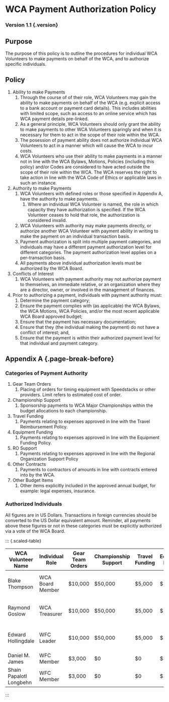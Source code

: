 # WCA Payment Authorization Policy

### Version 1.1 {.version}

## Purpose
The purpose of this policy is to outline the procedures for individual WCA Volunteers to make payments on behalf of the WCA, and to authorize specific individuals. 

## Policy
1. Ability to make Payments
   1. Through the course of of their role, WCA Volunteers may gain the ability to make payments on behalf of the WCA (e.g. explicit access to a bank account or payment card details). This includes abilities with limited scope, such as access to an online service which has WCA payment details pre-linked.
   2. As a general principle, WCA Volunteers should only grant the ability to make payments to other WCA Volunteers sparingly and when it is necessary for them to act in the scope of their role within the WCA.
   3. The posession of payment ability does not authorize individual WCA Volunteers to act in a manner which will cause the WCA to incur costs. 
   4. WCA Volunteers who use their ability to make payments in a manner not in line with the WCA Bylaws, Motions, Policies (including this policy) and/or Codes are considered to have acted outside the scope of their role within the WCA. The WCA reserves the right to take action in line with the WCA Code of Ethics or applicable laws in such an instance. 
2. Authority to make Payments
   1. WCA Volunteers with defined roles or those specified in Appendix A, have the authority to make payments.
      1. Where an individual WCA Volunteer is named, the role in which capacity they have authorization is specified. If the WCA Volunteer ceases to hold that role, the authorization is considered invalid.
   3. WCA Volunteers with authority may make payments directly, or authorize another WCA Volunteer with payment ability in writing to make the payment on an individual transaction basis.
   4. Payment authorization is split into multiple payment categories, and individuals may have a different payment authorization level for different categories. The payment authorization level applies on a per-transaction basis.
   5. All payments above individual authorization levels must be authorized by the WCA Board.
3. Conflicts of Interest
   1. WCA Volunteers with payment authority may not authorize payment to themselves, an immediate relative, or an organization where they are a director, owner, or involved in the management of finances.
4. Prior to authorizing a payment, individuals with payment authority must:
   1. Determine the payment category;
   2. Ensure the payment complies with (as applicable) the WCA Bylaws, the WCA Motions, WCA Policies, and/or the most recent applicable WCA Board approved budget;
   3. Ensure that the payment has necessary documentation;
   4. Ensure that they (the individual making the payment) do not have a conflict of interest; and,
   5. Ensure that the payment is within their authorized payment level for that individual and payment category.
  
## Appendix A {.page-break-before}
### Categories of Payment Authority
1. Gear Team Orders
   1. Placing of orders for timing equipment with Speedstacks or other providers. Limit refers to estimated cost of order.
2. Championship Support
   1. Sponsorship payments to WCA Major Championships within the budget allocations to each championship.
3. Travel Funding
   1. Payments relating to expenses approved in line with the Travel Reimbursement Policy.
4. Equipment Funding
   1. Payments relating to expenses approved in line with the Equipment Funding Policy.
5. RO Support
   1. Payments relating to expenses approved in line with the Regional Organization Support Policy
6. Other Contracts
   1. Payments to contractors of amounts in line with contracts entered into by the WCA.
7. Other Budget Items
   1. Other items explicitly included in the approved annual budget, for example: legal expenses, insurance.
  
### Authorized Individuals
All figures are in US Dollars. Transactions in foreign currencies should be converted to the US Dollar equivalent amount. Reminder, all payments above these figures or not in these categories must be explicitly authorized via a vote of the WCA Board.

::: {.scaled-table}

| WCA Volunteer Name    | Individual Role     | Gear Team Orders | Championship Support | Travel Funding | Equipment Funding | RO Support | Other Contracts | Other Budget Items             |
| -------------------- | ------------------- | ---------------- | -------------------- | -------------- | ----------------- | ---------- | --------------- | ------------------------------ |
| Blake Thompson       | WCA Board Member    | $10,000          | $50,000              | $5,000         | $10,000           | $5,000     | $10,000         | $5,000. $10,000 for legal fees | 
| Raymond Goslow       | WCA Treasurer       | $10,000          | $50,000              | $5,000         | $10,000           | $5,000     | $10,000         | $5,000. $10,000 for legal fees |   
| Edward Hollingdale   | WFC Leader          | $10,000          | $50,000              | $5,000         | $10,000           | $5,000     | $10,000         | $5,000. $10,000 for legal fees |   
| Daniel M. James      | WFC Member          | $3,000           | $0                   | $0             | $3,000            | $0         | $0              | $0                             |  
| Shain Papalotl Longbehn | WFC Member          | $3,000           | $0                   | $0             | $3,000            | $0         | $0              | $0                             |

:::

